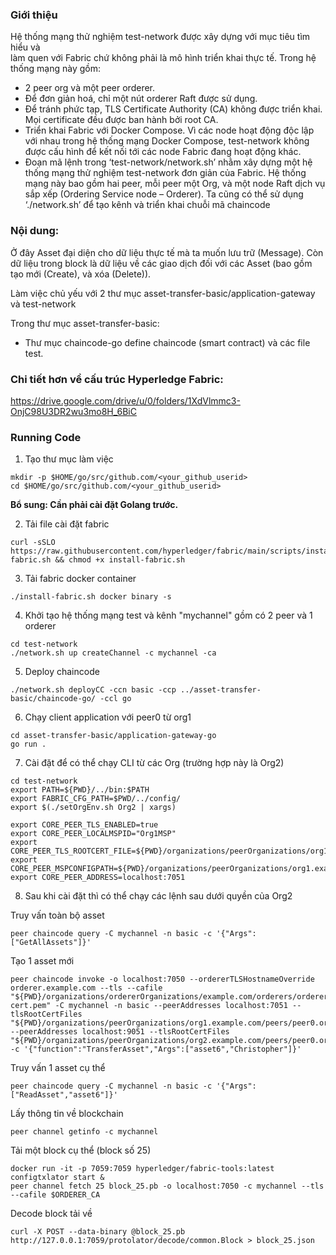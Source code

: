 ### Giới thiệu
Hệ thống mạng thử nghiệm test-network được xây dựng với mục tiêu tìm hiểu và\
làm quen với Fabric chứ không phải là mô hình triển khai thực tế.
Trong hệ thống mạng này gồm:
- 2 peer org và một peer orderer.
- Để đơn giản hoá, chỉ một nút orderer Raft được sử dụng.
- Để tránh phức tạp, TLS Certificate Authority (CA) không được triển khai. Mọi certificate đều được ban hành bởi root CA.
- Triển khai Fabric với Docker Compose.
Vì các node hoạt động độc lập với nhau trong hệ thống mạng Docker Compose,
test-network không được cấu hình để kết nối tới các node Fabric đang hoạt động khác.
- Đoạn mã lệnh trong ‘test-network/network.sh’ nhằm xây dựng một hệ thống mạng thử nghiệm test-network đơn giản của Fabric.
Hệ thống mạng này bao gồm hai peer, mỗi peer một Org, và một node Raft dịch vụ sắp xếp (Ordering Service node – Orderer).
Ta cũng có thể sử dụng ‘./network.sh’ để tạo kênh và triển khai chuỗi mã chaincode

### Nội dung:

Ở đây Asset đại diện cho dữ liệu thực tế mà ta muốn lưu trữ (Message).
Còn dữ liệu trong block là dữ liệu về các giao dịch đối với các Asset (bao gồm tạo mới (Create), và xóa (Delete)).

Làm việc chủ yếu với 2 thư mục asset-transfer-basic/application-gateway và test-network

Trong thư mục asset-transfer-basic:

- Thư mục chaincode-go define chaincode (smart contract) và các file test.

### Chi tiết hơn về cấu trúc Hyperledge Fabric:

https://drive.google.com/drive/u/0/folders/1XdVlmmc3-OnjC98U3DR2wu3mo8H_6BiC

### Running Code

1. Tạo thư mục làm việc
```
mkdir -p $HOME/go/src/github.com/<your_github_userid>
cd $HOME/go/src/github.com/<your_github_userid>
```

****Bổ sung: Cần phải cài đặt Golang trước.**** 

2. Tải file cài đặt fabric

```
curl -sSLO https://raw.githubusercontent.com/hyperledger/fabric/main/scripts/install-fabric.sh && chmod +x install-fabric.sh
```

3. Tải fabric docker container
```
./install-fabric.sh docker binary -s
```
4. Khởi tạo hệ thống mạng test và kênh "mychannel" gồm có 2 peer và 1 orderer
```
cd test-network
./network.sh up createChannel -c mychannel -ca
```
5. Deploy chaincode
```
./network.sh deployCC -ccn basic -ccp ../asset-transfer-basic/chaincode-go/ -ccl go
```

6. Chạy client application với peer0 từ org1
```
cd asset-transfer-basic/application-gateway-go
go run .
```
7. Cài đặt để có thể chạy CLI từ các Org (trường hợp này là Org2)
```
cd test-network
export PATH=${PWD}/../bin:$PATH
export FABRIC_CFG_PATH=$PWD/../config/
export $(./setOrgEnv.sh Org2 | xargs)

export CORE_PEER_TLS_ENABLED=true
export CORE_PEER_LOCALMSPID="Org1MSP"
export CORE_PEER_TLS_ROOTCERT_FILE=${PWD}/organizations/peerOrganizations/org1.example.com/peers/peer0.org1.example.com/tls/ca.crt
export CORE_PEER_MSPCONFIGPATH=${PWD}/organizations/peerOrganizations/org1.example.com/users/Admin@org1.example.com/msp
export CORE_PEER_ADDRESS=localhost:7051
```
8. Sau khi cài đặt thì có thể chạy các lệnh sau dưới quyền của Org2

Truy vấn toàn bộ asset
```
peer chaincode query -C mychannel -n basic -c '{"Args":["GetAllAssets"]}'
```
Tạo 1 asset mới
```
peer chaincode invoke -o localhost:7050 --ordererTLSHostnameOverride orderer.example.com --tls --cafile "${PWD}/organizations/ordererOrganizations/example.com/orderers/orderer.example.com/msp/tlscacerts/tlsca.example.com-cert.pem" -C mychannel -n basic --peerAddresses localhost:7051 --tlsRootCertFiles "${PWD}/organizations/peerOrganizations/org1.example.com/peers/peer0.org1.example.com/tls/ca.crt" --peerAddresses localhost:9051 --tlsRootCertFiles "${PWD}/organizations/peerOrganizations/org2.example.com/peers/peer0.org2.example.com/tls/ca.crt" -c '{"function":"TransferAsset","Args":["asset6","Christopher"]}'
```
Truy vấn 1 asset cụ thể
```
peer chaincode query -C mychannel -n basic -c '{"Args":["ReadAsset","asset6"]}'
```

Lấy thông tin về blockchain
```
peer channel getinfo -c mychannel
```

Tải một block cụ thể (block số 25) 
```
docker run -it -p 7059:7059 hyperledger/fabric-tools:latest configtxlator start &
peer channel fetch 25 block_25.pb -o localhost:7050 -c mychannel --tls --cafile $ORDERER_CA
```
Decode block tải về
```
curl -X POST --data-binary @block_25.pb http://127.0.0.1:7059/protolator/decode/common.Block > block_25.json
```
